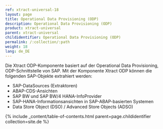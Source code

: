 ```yaml
---
ref: xtract-universal-18
layout: page
title: Operational Data Provisioning (ODP)
description: Operational Data Provisioning (ODP)
product: xtract-universal
parent: xtract-universal
childidentifier: Operational Data Provisioning (ODP)
permalink: /:collection/:path
weight: 18
lang: de_DE
---
```

Die Xtract ODP-Komponente basiert auf der Operational Data Provisioning, ODP-Schnittstelle von SAP. 
Mit der Komponente Xtract ODP können die folgenden SAP-Objekte extrahiert werden:
- SAP-DataSources (Extraktoren)
- ABAP-CDS-Ansichten
- SAP BW und SAP BW/4 HANA-InfoProvider
- SAP-HANA-Informationsansichten in SAP-ABAP-basierten Systemen
- Data Store Object (DSO) / Advanced Store Objects (ADSO)

{% include _content/table-of-contents.html parent=page.childidentifier collection=site.de %}
